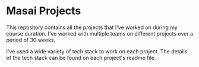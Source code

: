 <h1>Masai Projects</h1>
<p>
  This repository contains all the projects that I've worked on during my course
  duration. I've worked with multiple teams on different projects over a period
  of 30 weeks.
</p>

<p>
  I've used a wide variety of tech stack to work on each project. The details of
  the tech stack can be found on each project's readme file.
</p>
